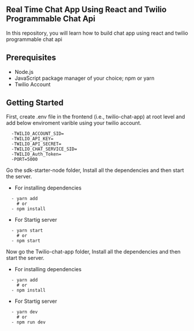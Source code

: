 ## Real Time Chat App Using React and Twilio Programmable Chat Api

In this repository, you will learn how to build chat app using react and twilio programmable chat api

## Prerequisites
  - Node.js
  - JavaScript package manager of your choice; npm or yarn
  - Twilio Account

## Getting Started

First, create .env file in the frontend (i.e., twilio-chat-app) at root level and add below enviroment varible using your twilio account.
  ```
    -TWILIO_ACCOUNT_SID=
    -TWILIO_API_KEY=
    -TWILIO_API_SECRET=
    -TWILIO_CHAT_SERVICE_SID=
    -TWILIO_Auth_Token=
    -PORT=5000
  ```

Go the sdk-starter-node folder, Install all the dependencies and then start the server.
  - For installing dependencies
  ```
    - yarn add
      # or
    - npm install
  ```
  - For Startig server
  ```
    - yarn start
      # or
    - npm start
  ```

Now go the Twilio-chat-app folder, Install all the dependencies and then start the server.
  - For installing dependencies
  ```
    - yarn add
      # or
    - npm install
  ```
  - For Startig server
  ```
    - yarn dev
      # or
    - npm run dev
  ```
